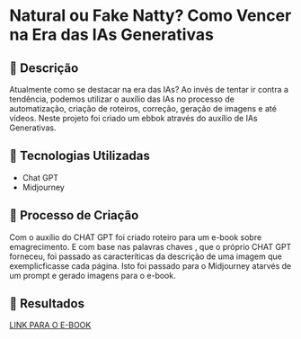 # Natural ou Fake Natty? Como Vencer na Era das IAs Generativas


## 📒 Descrição
Atualmente como se destacar na era das IAs? Ao invés de tentar ir contra a tendência, podemos utilizar o auxílio das IAs no processo de automatização, criação de roteiros, correção, geração de imagens e até vídeos.  Neste projeto foi criado um ebbok através do auxílio de IAs Generativas.

## 🤖 Tecnologias Utilizadas
- Chat GPT
- Midjourney

## 🧐 Processo de Criação
Com o auxílio do CHAT GPT foi criado roteiro para um e-book sobre emagrecimento.  E com base nas palavras chaves , que o próprio CHAT GPT forneceu, foi passado as caracteríticas da descrição de uma imagem que exemplicficasse cada página. Isto foi passado para o Midjourney atarvés de um prompt e gerado imagens para o e-book.

## 🚀 Resultados
[LINK PARA O E-BOOK](https://github.com/reinnerschmidt/lab-natty-or-not/blob/c70c7ee51c36c44ea5292f7e6bfbc94b31ad34b8/RECEITAS.pdf)



